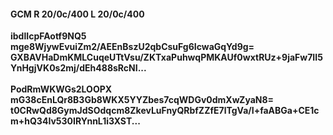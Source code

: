 #### GCM R 20/0c/400 L 20/0c/400
**ibdlIcpFAotf9NQ5**<br/>**mge8WjywEvuiZm2/AEEnBszU2qbCsuFg6IcwaGqYd9g=**<br/>**GXBAVHaDmKMLCuqeUTtVsu/ZKTxaPuhwqPMKAUf0wxtRUz+9jaFw7II5YnHgjVK0s2mj/dEh488sRcNI...**<br/><br/>
**PodRmWKWGs2LOOPX**<br/>**mG38cEnLQr8B3Gb8WKX5YYZbes7cqWDGv0dmXwZyaN8=**<br/>**t0CRwQd8GymJdSOdqcm8ZkevLuFnyQRbfZZfE7lTgVa/I+faABGa+CE1cm+hQ34Iv530IRYnnL1i3XST...**